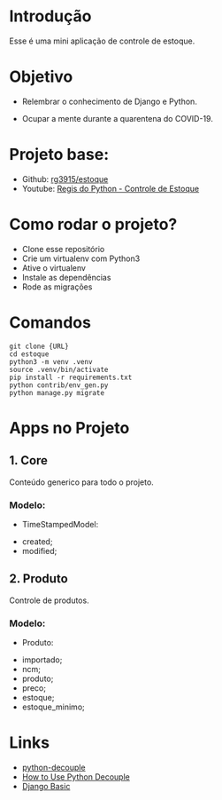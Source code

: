 # Introdução

Esse é uma mini aplicação de controle de estoque.

# Objetivo

* Relembrar o conhecimento de Django e Python.

* Ocupar a mente durante a quarentena do COVID-19.

# Projeto base:

* Github: [rg3915/estoque](https://github.com/rg3915/estoque)
* Youtube: [Regis do Python - Controle de Estoque](https://www.youtube.com/playlist?list=PLsGCdfxkV9uqj9DwI6Y72JyvXeA-9mAjc)

# Como rodar o projeto?

* Clone esse repositório
* Crie um virtualenv com Python3
* Ative o virtualenv
* Instale as dependências
* Rode as migrações

# Comandos

```
git clone {URL}
cd estoque
python3 -m venv .venv
source .venv/bin/activate
pip install -r requirements.txt
python contrib/env_gen.py
python manage.py migrate
```

# Apps no Projeto

## 1. Core

Conteúdo generico para todo o projeto.

### Modelo:

* TimeStampedModel:

- created;
- modified;

## 2. Produto

Controle de produtos.

### Modelo:

* Produto:

- importado;
- ncm;
- produto;
- preco;
- estoque;
- estoque_minimo;

# Links

* [python-decouple](https://github.com/henriquebastos/python-decouple)
* [How to Use Python Decouple](https://simpleisbetterthancomplex.com/2015/11/26/package-of-the-week-python-decouple.html)
* [Django Basic](https://github.com/rg3915/tutoriais/tree/master/django-basic)
